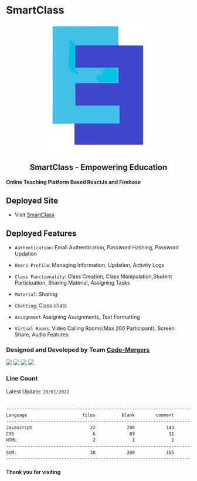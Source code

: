 # SmartClass

<div align='center'>
        <img src="./Images/icon.png" width="300"/>

<h2> SmartClass - Empowering Education </h2>
</div>

#### Online Teaching Platform Based ReactJs and Firebase

## Deployed Site
- Visit [SmartClass](https://smartclass.netlify.app/)

## Deployed Features
- `Authentication`: Email Authentication, Password Hashing, Password Updation
<!-- ![](./Images/auth.png) -->

- `Users Profile`: Managing Information, Updation, Activity Logs
<!-- ![](./Images/user1.png) -->
<!-- ![](./Images/user.png) -->

- `Class Functionality`: Class Creation, Class Manipulation,Student Participation, Sharing Material, Assigning Tasks
<!-- ![](./Images/class1.png) -->
<!-- ![](./Images/class2.png) -->
<!-- ![](./Images/class3.png) -->

- `Material`: Sharing
<!-- ![](./Images/share.png) -->
<!-- ![](./Images/shared.png) -->

- `Chatting`: Class chats
<!-- ![](./Images/chat.png) -->

- `Assignment` Assigning Assignments, Text Formatting
<!-- ![](./Images/assign.png) -->

- `Virtual Rooms`: Video Calling Rooms(Max 200 Participant), Screen Share, Audio Features
<!-- ![](./Images/daily.png) -->


### Designed and Developed by Team [Code-Mergers](https://code-mergers-org.netlify.app/)


[![](https://github.com/Sayan3990.png?size=50)](https://github.com/Sayan3990)
[![](https://github.com/Abhiraj3112000.png?size=50)](https://github.com/Abhiraj3112000)
[![](https://github.com/usagi24.png?size=50)](https://github.com/usagi24)
[![](https://github.com/Yash15-maker.png?size=50)](https://github.com/Yash15-maker)


### Line Count
Latest Update: `28/01/2022`

```sh

-------------------------------------------------------------------------------
Language                     files          blank        comment           code
-------------------------------------------------------------------------------
Javascript                      22            200            143           1550
CSS                              6             89             11            709
HTML                             2              1              1            264
-------------------------------------------------------------------------------
SUM:                            30            290            155           2523
-------------------------------------------------------------------------------

```

#### Thank you for visiting
